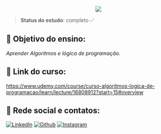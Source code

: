 <div align="center">
<img src="https://user-images.githubusercontent.com/106245486/230666651-e7dcdaee-b804-4701-91cc-3594632c590d.png" />
</div>

> ****Status do estudo****: completo ✅

<h2> 🎯 Objetivo do ensino:</h2>

<p><em>Aprender Algoritmos e lógica de programação.</em></p> 

<h2>🔗 Link do curso: </h2>

https://www.udemy.com/course/curso-algoritmos-logica-de-programacao/learn/lecture/16808912?start=15#overview

<h2>📮 Rede social e contatos: </h2>

[![LinkedIn](https://img.shields.io/badge/LinkedIn-0077B5?style=for-the-badge&logo=linkedin&logoColor=white)](https://www.linkedin.com/in/fabiorocharb)
[![Github](https://img.shields.io/badge/GitHub-100000?style=for-the-badge&logo=github&logoColor=white)](https://github.com/Fabiorocharb/Fabiorocharb)
[![Instagram](https://img.shields.io/badge/Instagram-E4405F?style=for-the-badge&logo=instagram&logoColor=white)](https://instagram.com/analistarocha)
